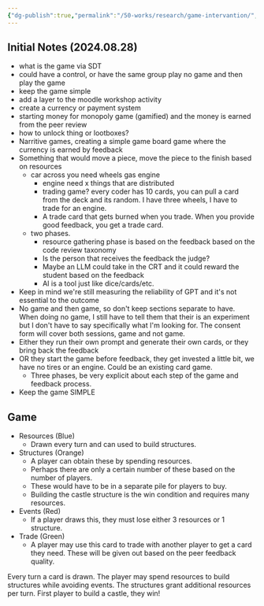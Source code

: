 ```yaml
---
{"dg-publish":true,"permalink":"/50-works/research/game-intervantion/","title":"Game Intervention","noteIcon":"1","created":"Aug 28, 2024 13:57","updated":"Sep 12, 2024 23:24"}
---
```



## Initial Notes (2024.08.28)

- what is the game via SDT
- could have a control, or have the same group play no game and then play the game
- keep the game simple
- add a layer to the moodle workshop activity
- create a currency or payment system
- starting money for monopoly game (gamified) and the money is earned from the peer review
- how to unlock thing or lootboxes?
- Narritive games, creating a simple game board game where the currency is earned by feedback
- Something that would move a piece, move the piece to the finish based on resources
    - car across you need wheels gas engine
        - engine need x things that are distributed
        - trading game? every coder has 10 cards, you can pull a card from the deck and its random. I have three wheels, I have to trade for an engine.
        - A trade card that gets burned when you trade. When you provide good feedback, you get a trade card.
    - two phases.
        - resource gathering phase is based on the feedback based on the code review taxonomy
        - Is the person that receives the feedback the judge?
        - Maybe an LLM could take in the CRT and it could reward the student based on the feedback
        - AI is a tool just like dice/cards/etc.
- Keep in mind we're still measuring the reliability of GPT and it's not essential to the outcome
- No game and then game, so don't keep sections separate to have. When doing no game, I still have to tell them that their is an experiment but I don't have to say specifically what I'm looking for. The consent form will cover both sessions, game and not game.
- Either they run their own prompt and generate their own cards, or they bring back the feedback
- OR they start the game before feedback, they get invested a little bit, we have no tires or an engine. Could be an existing card game.
    - Three phases, be very explicit about each step of the game and feedback process.
- Keep the game SIMPLE

## Game

- Resources (Blue)
    - Drawn every turn and can used to build structures.
- Structures (Orange)
    - A player can obtain these by spending resources.
    - Perhaps there are only a certain number of these based on the number of players.
    - These would have to be in a separate pile for players to buy.
    - Building the castle structure is the win condition and requires many resources.
- Events (Red)
    - If a player draws this, they must lose either 3 resources or 1 structure.
- Trade (Green)
    - A player may use this card to trade with another player to get a card they need. These will be given out based on the peer feedback quality.

Every turn a card is drawn. The player may spend resources to build structures while avoiding events. The structures grant additional resources per turn. First player to build a castle, they win!
